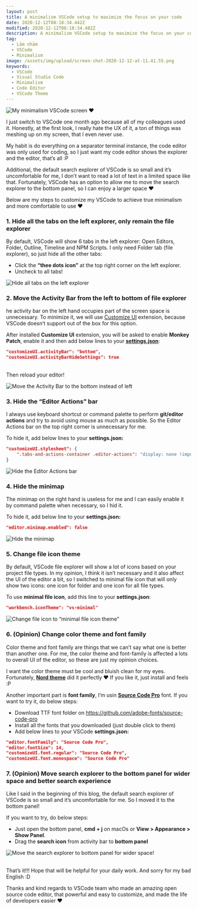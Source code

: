```yaml
---
layout: post
title: A minimalism VSCode setup to maximize the focus on your code
date: 2020-12-12T08:18:34.442Z
modified: 2020-12-12T08:18:34.482Z
description: A minimalism VSCode setup to maximize the focus on your code
tag:
  - Lảm nhảm
  - VSCode
  - Minimalism
image: /assets/img/upload/screen-shot-2020-12-12-at-11.41.55.png
keywords:
  - VSCode
  - Visual Studio Code
  - Minimalism
  - Code Editor
  - VSCode Theme
---
```

![My minimalism VSCode screen ❤](/assets/img/upload/screen-shot-2020-12-12-at-11.41.55.png "My minimalism VSCode screen ❤")

I just switch to VSCode one month ago because all of my colleagues used it. Honestly, at the first look, I really hate the UX of it, a ton of things was meshing up on my screen, that I even never use.

My habit is do everything on a separator terminal instance, the code editor was only used for coding, so I just want my code editor shows the explorer and the editor, that’s all :P

Additional, the default search explorer of VSCode is so small and it’s uncomfortable for me, I don’t want to read a lot of text in a limited space like that. Fortunately, VSCode has an option to allow me to move the search explorer to the bottom panel, so I can enjoy a larger space ❤

Below are my steps to customize my VSCode to achieve true minimalism and more comfortable to use ❤



### 1. Hide all the tabs on the left explorer, only remain the file explorer

By default, VSCode will show 6 tabs in the left explorer: Open Editors, Folder, Outline, Timeline and NPM Scripts. I only need Folder tab (file explorer), so just hide all the other tabs:

* Click the **“thee dots icon”** at the top right corner on the left explorer.
* Uncheck to all tabs!

![Hide all tabs on the left explorer](/assets/img/upload/1-1-.png "Hide all tabs on the left explorer")

### 2. Move the Activity Bar from the left to bottom of file explorer

he activity bar on the left hand occupies part of the screen space is unnecessary. To minimize it, we will use [Customize UI](https://marketplace.visualstudio.com/items?itemName=iocave.customize-ui) extension, because VSCode doesn’t support out of the box for this option.

After installed **Customize UI** extension, you will be asked to enable **Monkey Patch**, enable it and then add below lines to your **[settings.json](https://code.visualstudio.com/docs/getstarted/settings)**:

```json
"customizeUI.activityBar": "bottom",
"customizeUI.activityBarHideSettings": true
```

\
Then reload your editor!

![Move the Activity Bar to the bottom instead of left](/assets/img/upload/2-1-.png "Move the Activity Bar to the bottom instead of left")

### 3. Hide the “Editor Actions” bar

I always use keyboard shortcut or command palette to perform **git/editor actions** and try to avoid using mouse as much as possible. So the Editor Actions bar on the top right corner is unnecessary for me.

To hide it, add below lines to your **settings.json:**

```json
"customizeUI.stylesheet": {
    ".tabs-and-actions-container .editor-actions": "display: none !important;"
}
```

![Hide the Editor Actions bar](/assets/img/upload/3-1-.png "Hide the Editor Actions bar")

### 4. Hide the minimap

The minimap on the right hand is useless for me and I can easily enable it by command palette when necessary, so I hid it.

To hide it, add below line to your **settings.json:**

```json
"editor.minimap.enabled": false
```

![Hide the minimap](/assets/img/upload/4-1-.png "Hide the minimap")

### 5. Change file icon theme

By default, VSCode file explorer will show a lot of icons based on your project file types. In my opinion, I think it isn’t necessary and it also affect the UI of the editor a bit, so I switched to minimal file icon that will only show two icons: one icon for folder and one icon for all file types.

To use **minimal file icon**, add this line to your **settings.json**:

```json
"workbench.iconTheme": "vs-minimal"
```

![Change file icon to “minimal file icon theme”](/assets/img/upload/5-1-.png "Change file icon to “minimal file icon theme”")

### 6. (Opinion) Change color theme and font family

Color theme and font family are things that we can’t say what one is better than another one. For me, the color theme and font-family is affected a lots to overall UI of the editor, so these are just my opinion choices.

I want the color theme must be cool and bluish clean for my eyes. Fortunately, **[Nord theme](https://marketplace.visualstudio.com/items?itemName=arcticicestudio.nord-visual-studio-code&ssr=false)** did it perfectly ❤ If you like it, just install and feels :P

Another important part is **font family**, I’m usin **[Source Code Pro](https://github.com/adobe-fonts/source-code-pro)** font. If you want to try it, do below steps:

* Download TTF font folder on <https://github.com/adobe-fonts/source-code-pro>
* Install all the fonts that you downloaded (just double click to them)
* Add below lines to your VSCode **settings.json:**

```json
"editor.fontFamily": "Source Code Pro",
"editor.fontSize": 14,
"customizeUI.font.regular": "Source Code Pro",
"customizeUI.font.monospace": "Source Code Pro"
```

### 7. (Opinion) Move search explorer to the bottom panel for wider space and better search experience

Like I said in the beginning of this blog, the default search explorer of VSCode is so small and it’s uncomfortable for me. So I moved it to the bottom panel!

If you want to try, do below steps:

* Just open the bottom panel, **cmd + j** on macOs or **View > Appearance > Show Panel**.
* Drag the **search icon** from activity bar to **bottom panel**

![Move the search explorer to bottom panel for wider space!](/assets/img/upload/6.png "Move the search explorer to bottom panel for wider space!")

\
That’s it!!! Hope that will be helpful for your daily work. And sorry for my bad English :D

Thanks and kind regards to VSCode team who made an amazing open source code editor, that powerful and easy to customize, and made the life of developers easier ❤
